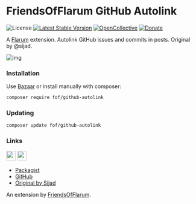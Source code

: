 # FriendsOfFlarum GitHub Autolink

![License](https://img.shields.io/badge/license-MIT-blue.svg) [![Latest Stable Version](https://img.shields.io/packagist/v/fof/github-autolink.svg)](https://packagist.org/packages/fof/github-autolink) [![OpenCollective](https://img.shields.io/badge/opencollective-fof-blue.svg)](https://opencollective.com/fof/donate) [![Donate](https://img.shields.io/badge/donate-datitisev-important.svg)](https://datitisev.me/donate)

A [Flarum](http://flarum.org) extension. Autolink GitHub issues and commits in posts. Original by @sijad.

![img](https://i.imgur.com/WnFaj2r.png)

### Installation

Use [Bazaar](https://discuss.flarum.org/d/5151-flagrow-bazaar-the-extension-marketplace) or install manually with composer:

```sh
composer require fof/github-autolink
```

### Updating

```sh
composer update fof/github-autolink
```

### Links

[<img src="https://opencollective.com/fof/donate/button@2x.png?color=blue" height="25" />](https://opencollective.com/fof/donate)
[<img src="https://c5.patreon.com/external/logo/become_a_patron_button.png" height="25" />](https://patreon.com/datitisev)

- [Packagist](https://packagist.org/packages/fof/github-autolink)
- [GitHub](https://github.com/packages/FriendsOfFlarum/github-autolink)
- [Original by Sijad](https://packagist.org/packages/sijad/flarum-ext-github-autolink)

An extension by [FriendsOfFlarum](https://github.com/FriendsOfFlarum).
